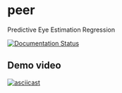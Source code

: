 # peer
Predictive Eye Estimation Regression

[![Documentation Status](https://readthedocs.org/projects/peer/badge/?version=latest)](https://peer.readthedocs.io/en/latest/?badge=latest)

## Demo video
[![asciicast](https://asciinema.org/a/aGwQBDkP65d4OAZRFC006dOTK.png)](https://asciinema.org/a/aGwQBDkP65d4OAZRFC006dOTK)
